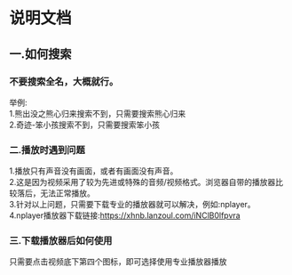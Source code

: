 # 说明文档
## 一.如何搜索
### 不要搜索全名，大概就行。  
举例:  
1.熊出没之熊心归来搜索不到，只需要搜索熊心归来<br>
2.奇迹-笨小孩搜索不到，只需要搜索笨小孩<br>
### 二.播放时遇到问题  
1.播放只有声音没有画面，或者有画面没有声音。  
2.这是因为视频采用了较为先进或特殊的音频/视频格式。浏览器自带的播放器比较落后，无法正常播放。  
3.针对以上问题，只需要下载专业的播放器就可以解决，例如:nplayer。  
4.nplayer播放器下载链接:https://xhnb.lanzoul.com/iNClB0lfpvra  
### 三.下载播放器后如何使用  
只需要点击视频底下第四个图标，即可选择使用专业播放器播放  





